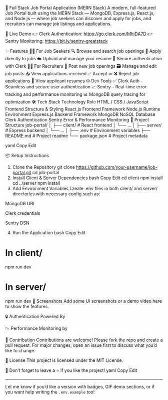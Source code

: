 💼 Full Stack Job Portal Application (MERN Stack)
A modern, full-featured Job Portal built using the MERN Stack — MongoDB, Express.js, React.js, and Node.js — where job seekers can discover and apply for jobs, and recruiters can manage job listings and applications.

🚀 Live Demo
👉 Clerk Authentication: https://go.clerk.com/MhjDA7D
👉 Sentry Monitoring: https://bit.ly/sentry-greatstack

✨ Features
👨‍💼 For Job Seekers
🔍 Browse and search job openings
📄 Apply directly to jobs
☁️ Upload and manage your resume
🔐 Secure authentication with Clerk
🧑‍💼 For Recruiters
📝 Post new job openings
🗃 Manage and edit job posts
📥 View applications received
✅ Accept or ❌ Reject job applications
📁 View applicant resumes
⚙️ Dev Tools
✅ Clerk Auth – Seamless and secure user authentication
📈 Sentry – Real-time error tracking and performance monitoring
📊 MongoDB query tracing for optimization
🛠️ Tech Stack
Technology	Role
HTML / CSS / JavaScript	Frontend Structure & Styling
React.js	Frontend Framework
Node.js	Runtime Environment
Express.js	Backend Framework
MongoDB	NoSQL Database
Clerk	Authentication
Sentry	Error & Performance Monitoring
📁 Project Structure
job-portal/ │ ├── client/ # React frontend │ └── ... │ ├── server/ # Express backend │ └── ... │ ├── .env # Environment variables ├── README.md # Project readme └── package.json # Project metadata

yaml Copy Edit

📦 Setup Instructions
1. Clone the Repository
git clone https://github.com/your-username/job-portal.git
cd job-portal
2. Install Client & Server Dependencies
bash
Copy
Edit
cd client
npm install
cd ../server
npm install
3. Add Environment Variables
Create .env files in both client/ and server/ directories with necessary config such as:

MongoDB URI

Clerk credentials

Sentry DSN

4. Run the Application
bash
Copy
Edit
# In client/
npm run dev

# In server/
npm run dev
📸 Screenshots
Add some UI screenshots or a demo video here to show the features.

🔒 Authentication Powered By

📉 Performance Monitoring by

🙌 Contribution
Contributions are welcome! Please fork the repo and create a pull request. For major changes, open an issue first to discuss what you’d like to change.

📄 License
This project is licensed under the MIT License.

🌟 Don’t forget to leave a ⭐ if you like the project!
yaml
Copy
Edit

---

Let me know if you’d like a version with badges, GIF demo sections, or if you want help writing the `.env.example` too!








